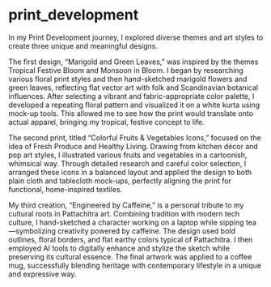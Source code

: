 # print_development
In my Print Development journey, I explored diverse themes and art styles to create three unique and meaningful designs.

The first design, “Marigold and Green Leaves,” was inspired by the themes Tropical Festive Bloom and Monsoon in Bloom. I began by researching various floral print styles and then hand-sketched marigold flowers and green leaves, reflecting flat vector art with folk and Scandinavian botanical influences. After selecting a vibrant and fabric-appropriate color palette, I developed a repeating floral pattern and visualized it on a white kurta using mock-up tools. This allowed me to see how the print would translate onto actual apparel, bringing my tropical, festive concept to life.

The second print, titled “Colorful Fruits & Vegetables Icons,” focused on the idea of Fresh Produce and Healthy Living. Drawing from kitchen décor and pop art styles, I illustrated various fruits and vegetables in a cartoonish, whimsical way. Through detailed research and careful color selection, I arranged these icons in a balanced layout and applied the design to both plain cloth and tablecloth mock-ups, perfectly aligning the print for functional, home-inspired textiles.

My third creation, “Engineered by Caffeine,” is a personal tribute to my cultural roots in Pattachitra art. Combining tradition with modern tech culture, I hand-sketched a character working on a laptop while sipping tea—symbolizing creativity powered by caffeine. The design used bold outlines, floral borders, and flat earthy colors typical of Pattachitra. I then employed AI tools to digitally enhance and stylize the sketch while preserving its cultural essence. The final artwork was applied to a coffee mug, successfully blending heritage with contemporary lifestyle in a unique and expressive way.

